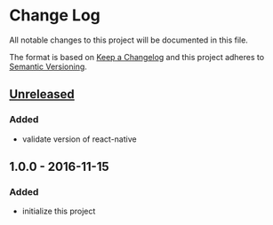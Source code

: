 # Change Log
All notable changes to this project will be documented in this file.

The format is based on [Keep a Changelog](http://keepachangelog.com/) 
and this project adheres to [Semantic Versioning](http://semver.org/).

## [Unreleased]
### Added
- validate version of react-native

## 1.0.0 - 2016-11-15
### Added
- initialize this project

[Unreleased]: https://github.com/super-fe/superfe-rn-inspector/compare/1.0.0...HEAD
